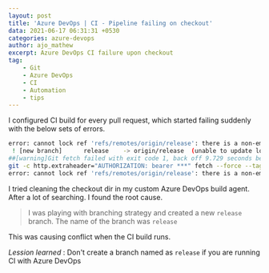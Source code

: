 ```yaml
---
layout: post
title: 'Azure DevOps | CI - Pipeline failing on checkout'
data: 2021-06-17 06:31:31 +0530
categories: azure-devops
author: ajo_mathew
excerpt: Azure DevOps CI failure upon checkout
tag:
    - Git
    - Azure DevOps
    - CI
    - Automation
    - tips
---
```


I configured CI build for every pull request, which started failing suddenly with the below sets of errors.

``` bash
error: cannot lock ref 'refs/remotes/origin/release': there is a non-empty directory '.git/refs/remotes/origin/release' blocking reference 'refs/remotes/origin/release'
 ! [new branch]      release    -> origin/release  (unable to update local ref)
##[warning]Git fetch failed with exit code 1, back off 9.729 seconds before retry.
git -c http.extraheader="AUTHORIZATION: bearer ***" fetch --force --tags --prune --progress --no-recurse-submodules origin +refs/heads/*:refs/remotes/origin/* +refs/pull/2476/merge:refs/remotes/pull/2476/merge
error: cannot lock ref 'refs/remotes/origin/release': there is a non-empty directory '.git/refs/remotes/origin/release' blocking reference 'refs/remotes/origin/release'

```

I tried cleaning the checkout dir in my custom Azure DevOps build agent. After a lot of searching. I found the root cause.

> I was playing with branching strategy and created a new `release` branch. The name of the branch was `release`

This was causing conflict when the CI build runs.

_Lession learned_ : Don't create a branch named as `release` if you are running CI with Azure DevOps
